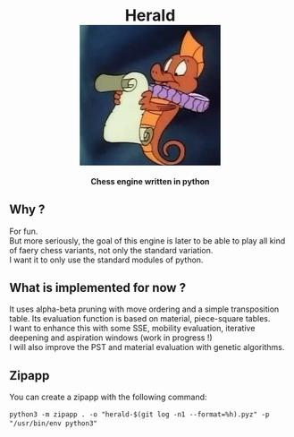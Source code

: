 <h1 align="center">
Herald
<br/>
<img align="center" src="herald.webp">
</h1>
<h4 align="center">Chess engine written in python</h4>

## Why ?

For fun.  
But more seriously, the goal of this engine is later to be able to play all kind of faery chess variants, not only the standard variation.  
I want it to only use the standard modules of python.

## What is implemented for now ?

It uses alpha-beta pruning with move ordering and a simple transposition table. Its evaluation function is based on material, piece-square tables.  
I want to enhance this with some SSE, mobility evaluation, iterative deepening and aspiration windows (work in progress !)  
I will also improve the PST and material evaluation with genetic algorithms.

## Zipapp

You can create a zipapp with the following command:
```
python3 -m zipapp . -o "herald-$(git log -n1 --format=%h).pyz" -p "/usr/bin/env python3"
```
